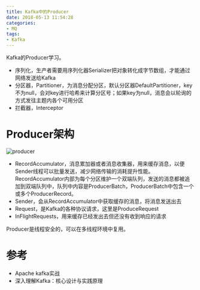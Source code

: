 ```yaml
---
title: Kafka中的Producer
date: 2018-05-13 11:54:28
categories: 
- MQ
tags:
- Kafka
---
```


Kafka的Producer学习。

<!--more-->

- 序列化，生产者需要用序列化器Serializer把对象转化成字节数组，才能通过网络发送给Kafka
- 分区器，Partitioner，为消息分配分区，默认分区器DefaultPartitioner，key不为null，会对key进行哈希来计算分区号；如果key为null，消息会以轮询的方式发往主题内各个可用分区
- 拦截器，Interceptor

# Producer架构

![producer](/Kafka中的Producer/producer-1.png)

- RecordAccumulator，消息累加器或者消息收集器，用来缓存消息，以便Sender线程可以批量发送，减少网络传输的消耗提升性能。RecordAccumulator内部为每个分区维护一个双端队列，发送的消息都被追加到双端队列中，队列中内容是ProducerBatch，ProducerBatch中包含一个或多个ProducerRecord。
- Sender，会从RecordAccumulator中获取缓存的消息，将消息发送出去
- Request，是Kafka的各种协议请求，这里是ProduceRequest
- InFlightRequests，用来缓存已经发出去但还没有收到响应的请求

Producer是线程安全的，可以在多线程环境中复用。

# 参考

- Apache kafka实战
- 深入理解Kafka：核心设计与实践原理
